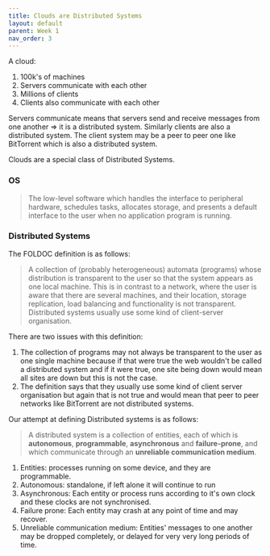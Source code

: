 ```yaml
---
title: Clouds are Distributed Systems
layout: default
parent: Week 1
nav_order: 3
---
```


A cloud:

1. 100k's of machines
2. Servers communicate with each other
3. Millions of clients
4. Clients also communicate with each other

Servers communicate means that servers send and receive messages from one another => it is a distributed system. Similarly clients are also a distributed system. The client system may be a peer to peer one like BitTorrent which is also a distributed system.

Clouds are a special class of Distributed Systems.

### OS

> The low-level software which handles the interface to peripheral hardware, schedules tasks, allocates storage, and presents a default interface to the user when no application program is running.

### Distributed Systems

The FOLDOC definition is as follows:

> A collection of (probably heterogeneous) automata (programs) whose distribution is transparent to the user so that the system appears as one local machine. This is in contrast to a network, where the user is aware that there are several machines, and their location, storage replication, load balancing and functionality is not transparent. Distributed systems usually use some kind of client-server organisation.

There are two issues with this definition:

1. The collection of programs may not always be transparent to the user as one single machine because if that were true the web wouldn't be called a distributed system and if it were true, one site being down would mean all sites are down but this is not the case.
2. The definition says that they usually use some kind of client server organisation but again that is not true and would mean that peer to peer networks like BitTorrent are not distributed systems.

Our attempt at defining Distributed systems is as follows:

> A distributed system is a collection of entities, each of which is **autonomous**, **programmable**, **asynchronous** and **failure-prone**, and which communicate through an **unreliable communication medium**.

1. Entities: processes running on some device, and they are programmable.
2. Autonomous: standalone, if left alone it will continue to run
3. Asynchronous: Each entity or process runs according to it's own clock and these clocks are not synchronised.
4. Failure prone: Each entity may crash at any point of time and may recover.
5. Unreliable communication medium: Entities' messages to one another may be dropped completely, or delayed for very very long periods of time.
